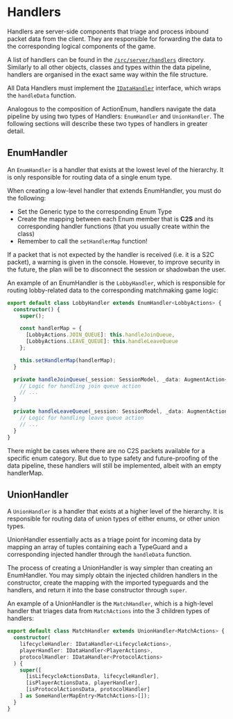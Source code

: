 # Handlers

Handlers are server-side components that triage and process inbound packet data
from the client. They are responsible for forwarding the data to the corresponding
logical components of the game.

A list of handlers can be found in the [`/src/server/handlers`](/src/server/handlers)
directory. Similarly to all other objects, classes and types within the data pipeline,
handlers are organised in the exact same way within the file structure. 

All Data Handlers must implement the [`IDataHandler`](/src/server/types/handler.ts)
interface, which wraps the `handleData` function.

Analogous to the composition of ActionEnum, handlers navigate the data pipeline
by using two types of Handlers: `EnumHandler` and `UnionHandler`. The following 
sections will describe these two types of handlers in greater detail.

## EnumHandler

An `EnumHandler` is a handler that exists at the lowest level of the hierarchy.
It is only responsible for routing data of a single enum type.

When creating a low-level handler that extends EnumHandler, you must do the following:
- Set the Generic type to the corresponding Enum Type
- Create the mapping between each Enum member that is **C2S** and its
  corresponding handler functions (that you usually create within the class)
- Remember to call the `setHandlerMap` function!

If a packet that is not expected by the handler is received (i.e. it is a S2C packet),
a warning is given in the console. However, to improve security in the future,
the plan will be to disconnect the session or shadowban the user.

An example of an EnumHandler is the `LobbyHandler`, which is responsible for
routing lobby-related data to the corresponding matchmaking game logic:
```ts
export default class LobbyHandler extends EnumHandler<LobbyActions> {
  constructor() {
    super();

    const handlerMap = {
      [LobbyActions.JOIN_QUEUE]: this.handleJoinQueue,
      [LobbyActions.LEAVE_QUEUE]: this.handleLeaveQueue
    };

    this.setHandlerMap(handlerMap);
  }

  private handleJoinQueue(_session: SessionModel, _data: AugmentAction<LobbyActions>): void {
    // Logic for handling join queue action
    // ...
  }

  private handleLeaveQueue(_session: SessionModel, _data: AugmentAction<LobbyActions>): void {
    // Logic for handling leave queue action
    // ...
  }
}
```

There might be cases where there are no C2S packets available for a specific enum category.
But due to type safety and future-proofing of the data pipeline,
these handlers will still be implemented, albeit with an empty handlerMap.

## UnionHandler

A `UnionHandler` is a handler that exists at a higher level of the hierarchy.
It is responsible for routing data of union types of either enums,
or other union types.

UnionHandler essentially acts as a triage point for incoming data by mapping
an array of tuples containing each a TypeGuard and a corresponding injected handler
through the `handleData` function.

The process of creating a UnionHandler is way simpler than creating an EnumHandler.
You may simply obtain the injected children handlers in the constructor,
create the mapping with the imported typeguards and the handlers,
and return it into the base constructor through `super`.

An example of a UnionHandler is the `MatchHandler`, which is a high-level handler
that triages data from `MatchActions` into the 3 children types of handlers:
```ts
export default class MatchHandler extends UnionHandler<MatchActions> {
  constructor(
    lifecycleHandler: IDataHandler<LifecycleActions>,
    playerHandler: IDataHandler<PlayerActions>,
    protocolHandler: IDataHandler<ProtocolActions>
  ) {
    super([
      [isLifecycleActionsData, lifecycleHandler],
      [isPlayerActionsData, playerHandler],
      [isProtocolActionsData, protocolHandler]
    ] as SomeHandlerMapEntry<MatchActions>[]);
  }
}
```